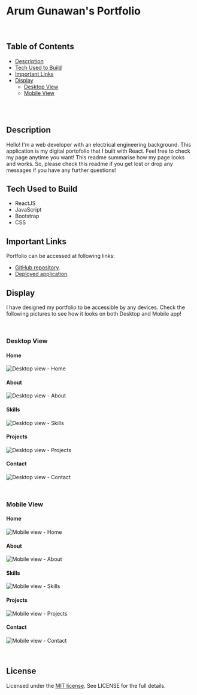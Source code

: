 # Arum Gunawan's Portfolio

</br>

## Table of Contents
* [Description](#description)
* [Tech Used to Build](#tech-used-to-build)
* [Important Links](#important-links)
* [Display](#display)
  * [Desktop View](#desktop-view)
  * [Mobile View](#mobile-view)

</br>

</br>

## Description

Hello! I'm a web developer with an electrical engineering background. This application is my digital portofolio that I built with React. Feel free to check my page anytime you want! This readme summarise how my page looks and works. So, please check this readme if you get lost or drop any messages if you have any further questions!

## Tech Used to Build
* ReactJS
* JavaScript
* Bootstrap
* CSS

## Important Links

Portfolio can be accessed at following links:
* [GitHub repository](https://github.com/YueHuaHua/portfolio).
* [Deployed application](https://yuehuahua.github.io/portfolio/).


## Display

I have designed my portfolio to be accessible by any devices. Check the following pictures to see how it looks on both Desktop and Mobile app!

</br>

### Desktop View

#### Home
![Desktop view - Home](images/desktop-home.PNG)
#### About
![Desktop view - About](images/desktop-about.png)
#### Skills
![Desktop view - Skills](images/desktop-skills.png)
#### Projects
![Desktop view - Projects](images/desktop-projects.png)
#### Contact
![Desktop view - Contact](images/desktop-contact.png)

</br>

### Mobile View

#### Home
![Mobile view - Home](images/mobile-home.png)
#### About
![Mobile view - About](images/mobile-about.png)
#### Skills
![Mobile view - Skills](images/mobile-skills.png)
#### Projects
![Mobile view - Projects](images/mobile-projects.png)
#### Contact
![Mobile view - Contact](images/mobile-contact.png)

</br>

## License

Licensed under the [MIT license](https://github.com/git/git-scm.com/blob/main/MIT-LICENSE.txt). See LICENSE for the full details.
